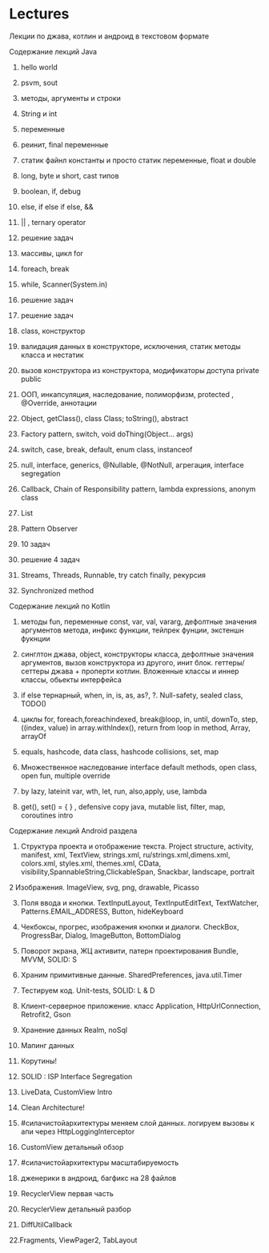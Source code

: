 # Lectures
Лекции по джава, котлин и андроид в текстовом формате


Содержание лекций Java
    
   1. hello world
    
   2. psvm, sout
   
   3. методы, аргументы и строки
   
   4. String и int
   
   5. переменные
   
   6. реинит, final переменные
   
   7. статик файнл константы и просто статик переменные, float и double
   
   8. long, byte и short, cast типов
   
   9. boolean, if, debug
   
   10.  else, if  else if else, && 
   
   11.  || , ternary operator
   
   12. решение задач
   
   13. массивы, цикл for 
   
   14. foreach, break
   
   15. while, Scanner(System.in)
   
   16. решение задач
   
   17. решение задач
   
   18. class, конструктор
   
   19. валидация данных в конструкторе, исключения, статик методы класса и нестатик
   
   20. вызов конструктора из конструктора, модификаторы доступа private public
   
   21. ООП, инкапсуляция, наследование, полиморфизм, protected , @Override, аннотации
   
   22. Object, getClass(), class Class; toString(), abstract 
    
   23. Factory pattern, switch, void doThing(Object… args)
   
   24. switch, case, break, default, enum class, instanceof
   
   25. null, interface, generics, @Nullable, @NotNull, агрегация, interface segregation
   
   26. Callback, Chain of Responsibility pattern, lambda expressions, anonym class
   
   27. List
   
   28. Pattern Observer
   
   29. 10 задач
   
   30. решение 4 задач
   
   31. Streams, Threads, Runnable, try catch finally, рекурсия
   
   32. Synchronized method

Содержание лекций по Kotlin

   1. методы fun, переменные const, var, val, vararg, дефолтные значения аргументов метода, инфикс функции, тейлрек фунции, экстеншн фукнции
    
   2. синглтон джава, object, конструкторы класса, дефолтные значения аргументов, вызов конструктора из другого, инит блок. геттеры/сеттеры джава + проперти котлин. Вложенные классы и иннер классы, обьекты интерфейса
    
   3. if else тернарный, when, in, is, as, as?, ?. Null-safety, sealed class, TODO()
    
   4. циклы for, foreach,foreachindexed, break@loop, in, until, downTo, step, ((index, value) in array.withIndex(), return from loop in method, Array, arrayOf
    
   5. equals, hashcode, data class, hashcode collisions, set, map
    
   6. Множественное наследование interface default methods, open class, open fun, multiple override 
    
   7. by lazy, lateinit var, wth, let, run, also,apply, use, lambda
   
   8.  get(), set() = { } , defensive copy java, mutable list, filter, map, coroutines intro

Содержание лекций Android раздела
  1. Структура проекта и отображение текста. 
Project structure, activity, manifest, xml, TextView, strings.xml, ru/strings.xml,dimens.xml, colors.xml, styles.xml, themes.xml, CData, visibility,SpannableString,ClickableSpan, Snackbar, landscape, portrait

  2 Изображения. 
ImageView, svg, png, drawable, Picasso

  3. Поля ввода и кнопки.
TextInputLayout, TextInputEditText, TextWatcher, Patterns.EMAIL_ADDRESS, Button, hideKeyboard

  4. Чекбоксы, прогрес, изображения кнопки и  диалоги. 
CheckBox, ProgressBar, Dialog, ImageButton, BottomDialog

  5. Поворот экрана, ЖЦ активити, патерн проектирования
Bundle, MVVM, SOLID: S

  6. Храним примитивные данные.
 SharedPreferences, java.util.Timer

  7. Тестируем код. 
Unit-tests, SOLID: L & D

  8. Клиент-серверное приложение.
 класс Application, HttpUrlConnection, Retrofit2, Gson

  9. Хранение данных
 Realm, noSql

  10. Мапинг данных 

  11. Корутины!

  12. SOLID : ISP Interface Segregation

  13. LiveData, CustomView Intro

  14. Clean Architecture!

  15. #силачистойархитектуры меняем слой данных.
  логируем вызовы к апи через HttpLoggingInterceptor

  16. CustomView детальный обзор

  17. #силачистойархитектуры масштабируемость

  18. дженерики в андроид, багфикс на 28 файлов

  19. RecyclerView первая часть

20. RecyclerView детальный разбор

21. DiffUtilCallback

22.Fragments, ViewPager2, TabLayout
